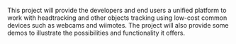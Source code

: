 This project will provide the developers and end users a unified platform to work with headtracking and other objects tracking using low-cost common devices such as webcams and wiimotes. The project will also provide some demos to illustrate the possibilities and functionality it offers.